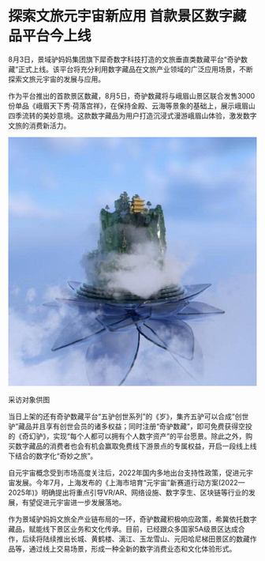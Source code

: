 # 探索文旅元宇宙新应用 首款景区数字藏品平台今上线




8月3日，景域驴妈妈集团旗下犀奇数字科技打造的文旅垂直类数藏平台“奇驴数藏”正式上线。该平台将充分利用数字藏品在文旅产业领域的广泛应用场景，不断探索文旅元宇宙的发展与应用。

作为平台推出的首款景区数藏，8月5日，奇驴数藏将与峨眉山景区联合发售3000份单品《峨眉天下秀·荷落宫祥》，在保持金殿、云海等景象的基础上，展示峨眉山四季流转的美妙意境。这款数字藏品为用户打造沉浸式漫游峨眉山体验，激发数字文旅的消费新活力。

![数字藏品](233.jpg)

采访对象供图



当日上架的还有奇驴数藏平台“五驴创世系列”的《岁》，集齐五驴可以合成“创世驴”藏品并且享有创世会员的诸多权益；同时注册“奇驴数藏”，即可免费获得空投的《奇幻驴》，实现“每个人都可以拥有个人数字资产”的平台愿景。除此之外，购买数字藏品的消费者也会有机会赢取免费线下游景点的专属权益，开启一段线上线下结合的数字化“奇妙之旅”。

自元宇宙概念受到市场高度关注后，2022年国内多地出台支持性政策，促进元宇宙发展。今年7月，上海发布的《上海市培育“元宇宙”新赛道行动方案(2022—2025年)》明确提出将重点引导VR/AR、网络设施、数字孪生、区块链等行业的发展，有望促进元宇宙进一步发展落地。

作为景域驴妈妈文旅全产业链布局的一环，奇驴数藏积极响应政策，希冀依托数字藏品，赋能线下景区业务和文化传承。目前，已经跟众多国家5A级景区达成合作，后续将陆续推出长城、黄鹤楼、漓江、玉龙雪山、元阳哈尼梯田景区的数藏作品等，通过线上交易场景，形成一种全新的数字消费业态和文化体验形式。
